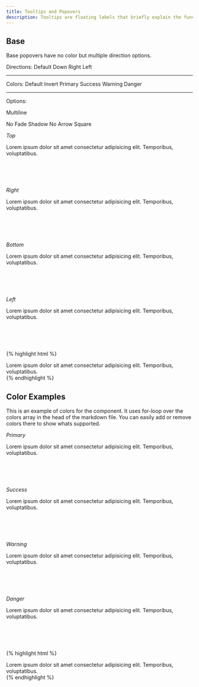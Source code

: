 ```yaml
---
title: Tooltips and Popovers
description: Tooltips are floating labels that briefly explain the function of a user interface element.
---
```


## Base

Base popovers have no color but multiple direction options.

<div class="c-row">
<div class="c-col">
                <span class="c-header-sm c-m-right-md">Directions:</span>
<span data-tooltip="Tooltip Text" class="c-btn c-btn-secondary c-m-horizontal-md">
    <i class="fal fa-hand-point-up" aria-hidden="true"></i> Default
</span>

<span data-tooltip="Tooltip Text" data-tooltip-conf="bottom" class="c-btn c-btn-secondary c-m-horizontal-md">
    <i class="fal fa-hand-point-down" aria-hidden="true"></i> Down
</span>

<span data-tooltip="Tooltip Text" data-tooltip-conf="right" class="c-btn c-btn-secondary c-m-horizontal-md">
    <i class="fal fa-hand-point-right" aria-hidden="true"></i> Right
</span>

<span data-tooltip="Tooltip Text" data-tooltip-conf="shadow left" class="c-btn c-btn-secondary c-m-horizontal-md">
    <i class="fal fa-hand-point-left" aria-hidden="true"></i> Left
</span>
</div>
</div>

<hr class="c-hr">

<div class="c-row">
<div class="c-col">
    <span class="c-header-sm c-m-right-md">Colors:</span>
    <span data-tooltip="Tooltip Text" class="c-btn c-btn-secondary c-m-horizontal-md">
        Default
    </span>
    <span data-tooltip="Tooltip Text" data-tooltip-conf="invert shadow" class="c-btn c-btn-secondary c-m-horizontal-md">
        Invert
    </span>
    <span data-tooltip="Tooltip Text" data-tooltip-conf="primary" class="c-btn c-btn-secondary c-m-horizontal-md">
        Primary
    </span>
    <span data-tooltip="Tooltip Text" data-tooltip-conf="success" class="c-btn c-btn-secondary c-m-horizontal-md">
        Success
    </span>
    <span data-tooltip="Tooltip Text" data-tooltip-conf="warning" class="c-btn c-btn-secondary c-m-horizontal-md">
        Warning
    </span>
    <span data-tooltip="Tooltip Text" data-tooltip-conf="danger" class="c-btn c-btn-secondary c-m-horizontal-md">
        Danger
    </span>
</div>
</div>

<hr class="c-hr">

<div class="c-row">
    <div class="c-col">
        <span class="c-header-sm c-m-right-md">Options:</span>

<span data-tooltip="A pure CSS Tooltip. Super easy to use, No JavaScript required." data-tooltip-conf="primary multiline"
    class="c-btn c-btn-secondary c-m-horizontal-md">
    Multiline
</span>

<span data-tooltip="Tooltip Text" data-tooltip-conf="no-fade" class="c-btn c-btn-secondary c-m-horizontal-md">
    No Fade
</span>

<span data-tooltip="Tooltip Text" data-tooltip-conf="shadow" class="c-btn c-btn-secondary c-m-horizontal-md">
    Shadow
</span>

<span data-tooltip="Tooltip Text" data-tooltip-conf="no-arrow" class="c-btn c-btn-secondary c-m-horizontal-md">
    No Arrow
</span>

<span data-tooltip="Tooltip Text" data-tooltip-conf="square" class="c-btn c-btn-secondary c-m-horizontal-md">
    Square
</span>
</div>

</div>


*Top*
<div class="c-popover c-popover-top">
    <div class="c-popover-arrow"></div>
    <div class="c-popover-content">
        Lorem ipsum dolor sit amet consectetur adipisicing elit. Temporibus, voluptatibus.
    </div>
</div> 
<br>
<br>
<br>
<br>

*Right*
<div class="c-popover c-popover-right">
    <div class="c-popover-arrow"></div>
    <div class="c-popover-content">
        Lorem ipsum dolor sit amet consectetur adipisicing elit. Temporibus, voluptatibus.
    </div>
</div>
<br>
<br>
<br>
<br>

*Bottom*
<div class="c-popover c-popover-bottom">
    <div class="c-popover-arrow"></div>
    <div class="c-popover-content">
        Lorem ipsum dolor sit amet consectetur adipisicing elit. Temporibus, voluptatibus.
    </div>
</div>
<br>
<br>
<br>
<br>

*Left*
<div class="c-popover c-popover-left">
    <div class="c-popover-arrow"></div>
    <div class="c-popover-content">
        Lorem ipsum dolor sit amet consectetur adipisicing elit. Temporibus, voluptatibus.
    </div>
</div>
<br>
<br>
<br>
<br>

{% highlight html %}
<div class="c-popover c-popover-{DIRECTION}">
    <div class="c-popover-arrow"></div>
    <div class="c-popover-content">
        Lorem ipsum dolor sit amet consectetur adipisicing elit. Temporibus, voluptatibus.
    </div>
</div>    
{% endhighlight %}

## Color Examples

This is an example of colors for the component. It uses for-loop over the colors array in the head of the markdown file. You can easily add or remove colors there to show whats supported.

*Primary*
<div class="c-popover c-popover-top c-popover-primary">
    <div class="c-popover-arrow"></div>
    <div class="c-popover-content">
        Lorem ipsum dolor sit amet consectetur adipisicing elit. Temporibus, voluptatibus.
    </div>
</div> 
<br>
<br>
<br>
<br>

*Success*
<div class="c-popover c-popover-right c-popover-success">
    <div class="c-popover-arrow"></div>
    <div class="c-popover-content">
        Lorem ipsum dolor sit amet consectetur adipisicing elit. Temporibus, voluptatibus.
    </div>
</div>
<br>
<br>
<br>
<br>

*Warning*
<div class="c-popover c-popover-bottom c-popover-warning">
    <div class="c-popover-arrow"></div>
    <div class="c-popover-content">
        Lorem ipsum dolor sit amet consectetur adipisicing elit. Temporibus, voluptatibus.
    </div>
</div>
<br>
<br>
<br>
<br>

*Danger*
<div class="c-popover c-popover-left c-popover-danger">
    <div class="c-popover-arrow"></div>
    <div class="c-popover-content">
        Lorem ipsum dolor sit amet consectetur adipisicing elit. Temporibus, voluptatibus.
    </div>
</div>
<br>
<br>
<br>
<br>

{% highlight html %}
<div class="c-popover c-popover-{DIRECTION} c-popover-{COLOR}">
    <div class="c-popover-arrow"></div>
    <div class="c-popover-content">
        Lorem ipsum dolor sit amet consectetur adipisicing elit. Temporibus, voluptatibus.
    </div>
</div>    
{% endhighlight %}


